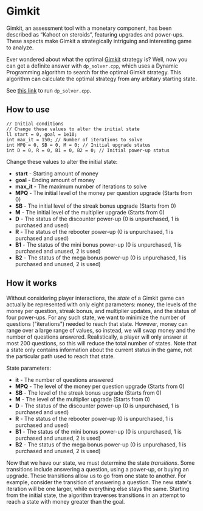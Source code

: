 # Gimkit
Gimkit, an assessment tool with a monetary component, has been described as “Kahoot on steroids”, featuring upgrades and power-ups. These aspects make Gimkit a strategically intriguing and interesting game to analyze.

Ever wondered about what the optimal [Gimkit](https://gimkit.com) strategy is? Well, now you can get a definite answer with `dp_solver.cpp`, which uses a Dynamic Programming algorithm to search for the optimal Gimkit strategy. This algorithm can calculate the optimal strategy from any arbitary starting state.

See [this link](https://onlinegdb.com/rJNOKO324) to run `dp_solver.cpp`.

## How to use
```
// Initial conditions
// Change these values to alter the initial state
ll start = 0, goal = 1e10;
int max_it = 150; // Number of iterations to solve
int MPQ = 0, SB = 0, M = 0; // Initial upgrade status
int D = 0, R = 0, B1 = 0, B2 = 0; // Initial power-up status
```

Change these values to alter the initial state:
- **start** - Starting amount of money
- **goal** - Ending amount of money
- **max_it** - The maximum number of iterations to solve
- **MPQ** - The initial level of the money per question upgrade (Starts from 0)
- **SB** - The initial level of the streak bonus upgrade (Starts from 0)
- **M** - The initial level of the multiplier upgrade (Starts from 0)
- **D** - The status of the discounter power-up (0 is unpurchased, 1 is purchased and used)
- **R** - The status of the rebooter power-up (0 is unpurchased, 1 is purchased and used)
- **B1** - The status of the mini bonus power-up (0 is unpurchased, 1 is purchased and unused, 2 is used)
- **B2** - The status of the mega bonus power-up (0 is unpurchased, 1 is purchased and unused, 2 is used)

## How it works
Without considering player interactions, the *state* of a Gimkit game can actually be represented with only eight parameters: money, the levels of the money per question, streak bonus, and multiplier updates, and the status of four power-ups. For any such state, we want to minimize the number of questions ("iterations") needed to reach that state. However, money can range over a large range of values, so instead, we will swap money and the number of questions answered. Realistically, a player will only answer at most 200 questions, so this will reduce the total number of states. Note that a state only contains information about the current status in the game, not the particular path used to reach that state.

State parameters:
- **it** - The number of questions answered
- **MPQ** - The level of the money per question upgrade (Starts from 0)
- **SB** - The level of the streak bonus upgrade (Starts from 0)
- **M** - The level of the multiplier upgrade (Starts from 0)
- **D** - The status of the discounter power-up (0 is unpurchased, 1 is purchased and used)
- **R** - The status of the rebooter power-up (0 is unpurchased, 1 is purchased and used)
- **B1** - The status of the mini bonus power-up (0 is unpurchased, 1 is purchased and unused, 2 is used)
- **B2** - The status of the mega bonus power-up (0 is unpurchased, 1 is purchased and unused, 2 is used)

Now that we have our state, we must determine the state *transitions*. Some transitions include answering a question, using a power-up, or buying an upgrade. These transitions allow us to go from one state to another. For example, consider the transition of answering a question. The new state's iteration will be one larger, while everything else stays the same. Starting from the initial state, the algorithm traverses transitions in an attempt to reach a state with money greater than the goal.
